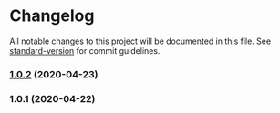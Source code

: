# Changelog

All notable changes to this project will be documented in this file. See [standard-version](https://github.com/conventional-changelog/standard-version) for commit guidelines.

### [1.0.2](https://gitlab.com/advanced-styling/outdoors/compare/v1.0.1...v1.0.2) (2020-04-23)

### 1.0.1 (2020-04-22)
